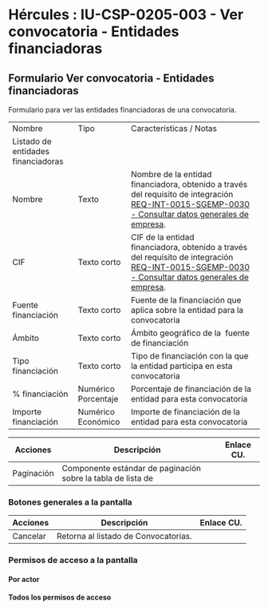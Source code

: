 # Hércules : IU\-CSP\-0205\-003 \- Ver convocatoria \- Entidades financiadoras



## Formulario Ver convocatoria \- Entidades financiadoras

Formulario para ver las entidades financiadoras de una convocatoria.



|  | | |
| --- | --- | --- |
| Nombre | Tipo | Características / Notas |
| Listado de entidades financiadoras | | |
| Nombre | Texto | Nombre de la entidad financiadora, obtenido a través del requisito de integración [REQ\-INT\-0015\-SGEMP\-0030 \- Consultar datos generales de empresa](/hercules/sgi-sistema-de-gestion-de-investigacion/requisitos-y-analisis-funcional/analisis-funcional-sgi-hercules/gen-aspectos-generales/int-requisitos-de-integracion/req-int-0015-sgemp-integracion-con-sistema-de-gestion-de-empresas/req-int-0015-sgemp-0030-consultar-datos-generales-de-empresa.md "/hercules/sgi-sistema-de-gestion-de-investigacion/requisitos-y-analisis-funcional/analisis-funcional-sgi-hercules/gen-aspectos-generales/int-requisitos-de-integracion/req-int-0015-sgemp-integracion-con-sistema-de-gestion-de-empresas/req-int-0015-sgemp-0030-consultar-datos-generales-de-empresa.md"). |
| CIF | Texto corto | CIF de la entidad financiadora, obtenido a través del requisito de integración [REQ\-INT\-0015\-SGEMP\-0030 \- Consultar datos generales de empresa](/hercules/sgi-sistema-de-gestion-de-investigacion/requisitos-y-analisis-funcional/analisis-funcional-sgi-hercules/gen-aspectos-generales/int-requisitos-de-integracion/req-int-0015-sgemp-integracion-con-sistema-de-gestion-de-empresas/req-int-0015-sgemp-0030-consultar-datos-generales-de-empresa.md "/hercules/sgi-sistema-de-gestion-de-investigacion/requisitos-y-analisis-funcional/analisis-funcional-sgi-hercules/gen-aspectos-generales/int-requisitos-de-integracion/req-int-0015-sgemp-integracion-con-sistema-de-gestion-de-empresas/req-int-0015-sgemp-0030-consultar-datos-generales-de-empresa.md"). |
| Fuente financiación | Texto corto | Fuente de la financiación que aplica sobre la entidad para la convocatoria |
| Ámbito | Texto corto | Ámbito geográfico de la  fuente de financiación |
| Tipo financiación | Texto corto | Tipo de financiación con la que la entidad participa en esta convocatoria |
| % financiación | Numérico Porcentaje | Porcentaje de financiación de la  entidad para esta convocatoria |
| Importe financiación | Numérico Económico | Importe de financiación de la entidad para esta convocatoria |



| Acciones | Descripción | Enlace CU. |
| --- | --- | --- |
| Paginación | Componente estándar de paginación sobre la tabla de lista de |  |

### Botones generales a la pantalla



| Acciones | Descripción | Enlace CU. |
| --- | --- | --- |
| Cancelar | Retorna al listado de Convocatorias. |  |

### Permisos de acceso a la pantalla

#### Por actor

#### Todos los permisos de acceso




